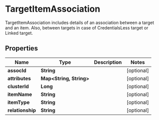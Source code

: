 

# TargetItemAssociation

TargetItemAssociation includes details of an association between a target and an item. Also, between targets in case of CredentialsLess target or Linked target.

## Properties

| Name | Type | Description | Notes |
|------------ | ------------- | ------------- | -------------|
|**assocId** | **String** |  |  [optional] |
|**attributes** | **Map&lt;String, String&gt;** |  |  [optional] |
|**clusterId** | **Long** |  |  [optional] |
|**itemName** | **String** |  |  [optional] |
|**itemType** | **String** |  |  [optional] |
|**relationship** | **String** |  |  [optional] |



